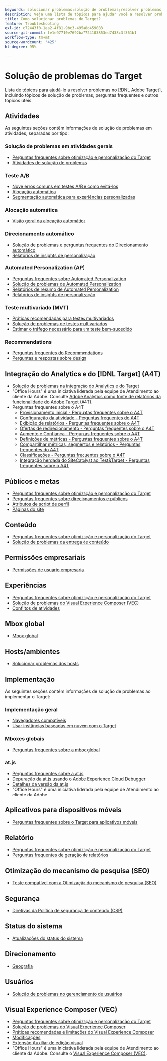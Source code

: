 ```yaml
---
keywords: solucionar problemas;solução de problemas;resolver problemas;troubleshoot target;troubleshooting target;resolve issues
description: Veja uma lista de tópicos para ajudar você a resolver problemas no Adobe Target, inclusive tópicos de solução de problemas, perguntas frequentes e outros tópicos úteis.
title: Como solucionar problemas do Target?
feature: Troubleshooting
exl-id: c72443f0-1ea2-4f81-9bc3-495a8d459083
source-git-commit: fe1e97710e7692ba7724103853ed7438c3f361b1
workflow-type: tm+mt
source-wordcount: '425'
ht-degree: 95%

---
```


# Solução de problemas do Target

Lista de tópicos para ajudá-lo a resolver problemas no [!DNL Adobe Target], incluindo tópicos de solução de problemas, perguntas frequentes e outros tópicos úteis.

## Atividades

As seguintes seções contêm informações de solução de problemas em atividades, separadas por tipo:

### Solução de problemas em atividades gerais

* [Perguntas frequentes sobre otimização e personalização do Target](/help/main/c-intro/cmp-target-standard-cheatsheet.md)
* [Atividades de solução de problemas](/help/main/c-activities/c-troubleshooting-activities/troubleshooting-activities.md)

### Teste A/B

* [Nove erros comuns em testes A/B e como evitá-los](/help/main/c-activities/t-test-ab/common-ab-testing-pitfalls.md)
* [Alocação automática](/help/main/c-activities/automated-traffic-allocation/automated-traffic-allocation.md)
* [Segmentação automática para experiências personalizadas](/help/main/c-activities/auto-target/auto-target-to-optimize.md)

### Alocação automática

* [Visão geral da alocação automática](/help/main/c-activities/automated-traffic-allocation/automated-traffic-allocation.md#section_0E72C1D72DE74F589F965D4B1763E5C3)

### Direcionamento automático

* [Solução de problemas e perguntas frequentes do Direcionamento automático](/help/main/c-activities/auto-target/auto-target-troubleshooting-faqs.md)
* [Relatórios de insights de personalização](/help/main/c-reports/c-personalization-insights-reports/personalization-insights-reports.md)

### Automated Personalization (AP)

* [Perguntas frequentes sobre Automated Personalization](/help/main/c-activities/t-automated-personalization/automated-personalization-faq.md)
* [Solução de problemas de Automated Personalization](/help/main/c-activities/t-automated-personalization/ap-trouble.md)
* [Relatórios de resumo de Automated Personalization](/help/main/c-reports/personalization-reports/reports-ap.md)
* [Relatórios de insights de personalização](/help/main/c-reports/c-personalization-insights-reports/personalization-insights-reports.md)

### Teste multivariado (MVT)

* [Práticas recomendadas para testes multivariados](/help/main/c-activities/c-multivariate-testing/best-practices.md)
* [Solução de problemas de testes multivariados](/help/main/c-activities/c-multivariate-testing/best-practices.md)
* [Estimar o tráfego necessário para um teste bem-sucedido](/help/main/c-activities/c-multivariate-testing/t-create-multivariate-test/traffic-estimator.md)

### Recommendations

* [Perguntas frequentes do Recommendations](/help/main/c-recommendations/c-recommendations-faq/recommendations-faq.md)
* [Perguntas e respostas sobre design](/help/main/c-recommendations/c-design-overview/template-faq.md)

## Integração do Analytics e do [!DNL Target] (A4T)

* [Solução de problemas na integração do Analytics e do Target](/help/main/c-integrating-target-with-mac/a4t/c-a4t-troubleshooting/a4t-troubleshooting.md)
* &quot;Office Hours&quot; é uma iniciativa liderada pela equipe de Atendimento ao cliente da Adobe. Consulte [Adobe Analytics como fonte de relatórios da funcionalidade do Adobe Target (A4T)](/help/main/c-integrating-target-with-mac/a4t/a4t.md).
* Perguntas frequentes sobre o A4T
   * [Provisionamento inicial - Perguntas frequentes sobre o A4T](/help/main/c-integrating-target-with-mac/a4t/r-a4t-faq/a4t-faq-initial-provisioning.md)
   * [Configuração da atividade - Perguntas frequentes do A4T](/help/main/c-integrating-target-with-mac/a4t/r-a4t-faq/a4t-faq-activity-setup.md)
   * [Exibição de relatórios - Perguntas frequentes sobre o A4T](/help/main/c-integrating-target-with-mac/a4t/r-a4t-faq/a4t-faq-viewing-reports.md)
   * [Ofertas de redirecionamento - Perguntas frequentes sobre o A4T](/help/main/c-integrating-target-with-mac/a4t/r-a4t-faq/a4t-faq-redirect-offers.md)
   * [Aumento e Confiança - Perguntas frequentes sobre o A4T](/help/main/c-integrating-target-with-mac/a4t/r-a4t-faq/a4t-faq-lift-and-confidence.md)
   * [Definições de métricas - Perguntas frequentes sobre o A4T](/help/main/c-integrating-target-with-mac/a4t/r-a4t-faq/a4t-faq-metric-definition.md)
   * [Compartilhar métricas, segmentos e relatórios - Perguntas frequentes do A4T](/help/main/c-target/c-troubleshooting-targets-and-audiences/a4t-faq-sharing-metrics-audiences-reports.md)
   * [Classificações - Perguntas frequentes sobre o A4T](/help/main/c-integrating-target-with-mac/a4t/r-a4t-faq/a4t-faq-classifications.md)
   * [Integração herdada do SiteCatalyst ao Test&amp;Target - Perguntas frequentes sobre o A4T](/help/main/c-integrating-target-with-mac/a4t/r-a4t-faq/a4t-faq-old-integration.md)

## Públicos e metas

* [Perguntas frequentes sobre otimização e personalização do Target](/help/main/c-intro/cmp-target-standard-cheatsheet.md)
* [Perguntas frequentes sobre direcionamentos e públicos](/help/main/c-target/c-troubleshooting-targets-and-audiences/troubleshooting-targets-and-audiences.md)
* [Atributos de script de perfil](/help/main/c-target/c-visitor-profile/profile-parameters.md)
* [Páginas do site](/help/main/c-target/c-audiences/c-target-rules/site-pages.md)

## Conteúdo

* [Perguntas frequentes sobre otimização e personalização do Target](/help/main/c-intro/cmp-target-standard-cheatsheet.md)
* [Solução de problemas da entrega de conteúdo](/help/main/c-activities/c-troubleshooting-activities/content-trouble.md)

## Permissões empresariais

* [Permissões de usuário empresarial](/help/main/administrating-target/c-user-management/property-channel/property-channel.md)

## Experiências

* [Perguntas frequentes sobre otimização e personalização do Target](/help/main/c-intro/cmp-target-standard-cheatsheet.md)
* [Solução de problemas do Visual Experience Composer (VEC)](/help/main/c-experiences/c-visual-experience-composer/r-troubleshoot-composer/troubleshoot-composer.md)
* [Conflitos de atividades](/help/main/c-experiences/c-visual-experience-composer/activity-collisions.md)

## Mbox global

* [Mbox global](https://experienceleague.adobe.com/docs/target-dev/developer/client-side/global-mbox/global-mbox-faq.html)

## Hosts/ambientes

* [Solucionar problemas dos hosts](/help/main/administrating-target/hosts.md)

## Implementação

As seguintes seções contêm informações de solução de problemas ao implementar o Target:

### Implementação geral

* [Navegadores compatíveis](https://experienceleague.adobe.com/docs/target-dev/developer/implementation/supported-browsers.html)
* [Usar instâncias baseadas em nuvem com o Target](https://experienceleague.adobe.com/docs/target-dev/developer/client-side/at-js-implementation/functions-overview/targeting-using-cloud-based-instances.html)

### Mboxes globais

* [Perguntas frequentes sobre a mbox global](https://experienceleague.adobe.com/docs/target-dev/developer/client-side/global-mbox/global-mbox-faq.html)

### at.js

* [Perguntas frequentes sobre a at.js](https://experienceleague.adobe.com/docs/target-dev/developer/client-side/at-js-implementation/target-atjs-faq.html)
* [Depuração da at.js usando o Adobe Experience Cloud Debugger ](https://experienceleague.adobe.com/docs/target-dev/developer/client-side/at-js-implementation/functions-overview/target-debugging-atjs.html)
* [Detalhes da versão da at.js](https://experienceleague.adobe.com/docs/target-dev/developer/client-side/at-js-implementation/target-atjs-versions.html?lang=pt-BR)
* &quot;Office Hours&quot; é uma iniciativa liderada pela equipe de Atendimento ao cliente da Adobe.

## Aplicativos para dispositivos móveis

* [Perguntas frequentes sobre o Target para aplicativos móveis](https://experienceleague.adobe.com/docs/target-dev/developer/mobile-apps/mobile-faq.html)

## Relatório

* [Perguntas frequentes sobre otimização e personalização do Target](/help/main/c-intro/cmp-target-standard-cheatsheet.md)
* [Perguntas frequentes de geração de relatórios](/help/main/c-reports/reporting-frequently-asked-questions.md)

## Otimização do mecanismo de pesquisa (SEO)

* [Teste compatível com a Otimização do mecanismo de pesquisa (SEO)](https://experienceleague.adobe.com/docs/target-dev/developer/client-side/at-js-implementation/at-js/how-atjs-works.html)

## Segurança

* [Diretivas da Política de segurança de conteúdo (CSP)](https://experienceleague.adobe.com/docs/target-dev/developer/implementation/privacy/content-security-policy.html?lang=pt-BR)

## Status do sistema

* [Atualizações do status do sistema](/help/main/r-release-notes/system-status-updates.md)

## Direcionamento

* [Geografia](/help/main/c-target/c-audiences/c-target-rules/geo.md)

## Usuários

* [Solução de problemas no gerenciamento de usuários](/help/main/administrating-target/c-user-management/c-user-management/troubleshooting-user-management.md)

## Visual Experience Composer (VEC)

* [Perguntas frequentes sobre otimização e personalização do Target](/help/main/c-intro/cmp-target-standard-cheatsheet.md)
* [Solução de problemas do Visual Experience Composer](/help/main/c-experiences/c-visual-experience-composer/r-troubleshoot-composer/troubleshoot-composer.md)
* [Práticas recomendadas e limitações do Visual Experience Composer](/help/main/c-experiences/c-visual-experience-composer/experience-composer-best-practices.md)
* [Modificações](/help/main/c-experiences/c-visual-experience-composer/c-vec-code-editor/vec-code-editor.md)
* [Extensão Auxiliar de edição visual](/help/main/c-experiences/c-visual-experience-composer/r-troubleshoot-composer/visual-editing-helper-extension.md)
* &quot;Office Hours&quot; é uma iniciativa liderada pela equipe de Atendimento ao cliente da Adobe. Consulte o [Visual Experience Composer (VEC)](/help/main/c-experiences/c-visual-experience-composer/visual-experience-composer.md).
